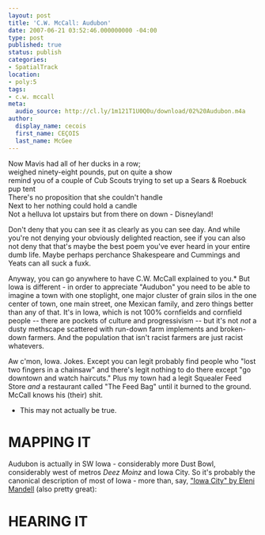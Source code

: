 ```yaml
---
layout: post
title: 'C.W. McCall: Audubon'
date: 2007-06-21 03:52:46.000000000 -04:00
type: post
published: true
status: publish
categories:
- SpatialTrack
location:
- poly:5
tags:
- c.w. mccall
meta:
  audio_source: http://cl.ly/1m121T1U0Q0u/download/02%20Audubon.m4a
author:
  display_name: cecois
  first_name: CEÇOIS
  last_name: McGee
---
```

<div class="lyrics">
 Now Mavis had all of her ducks in a row;<br/>
 weighed ninety-eight pounds, put on quite a show<br/>
 remind you of a couple of Cub Scouts trying to set up a Sears &amp; Roebuck pup tent<br/>
 There's no proposition that she couldn't handle<br/>
 Next to her nothing could hold a candle</br>
 Not a helluva lot upstairs but from there on down - Disneyland!
 </div>

Don't deny that you can see it as clearly as you can see day. And while you're not denying your obviously delighted reaction, see if you can also not deny that that's maybe the best poem you've ever heard in your entire dumb life. Maybe perhaps perchance Shakespeare and Cummings and Yeats can all suck a fuxk.

Anyway, you can go anywhere to have C.W. McCall explained to you.* But Iowa is different - in order to appreciate "Audubon" you need to be able to imagine a town with one stoplight, one major cluster of grain silos in the one center of town, one main street, one Mexican family, and zero things better than any of that. It's in Iowa, which is not 100% cornfields and cornfield people -- there are pockets of culture and progressivism -- but it's not <em>not</em> a dusty methscape scattered with run-down farm implements and broken-down farmers. And the population that isn't racist farmers are just racist whatevers.

Aw c'mon, Iowa. Jokes. Except you can legit probably find people who "lost two fingers in a chainsaw" and there's legit nothing to do there except "go downtown and watch haircuts." Plus my town had a legit Squealer Feed Store *and* a restaurant called "The Feed Bag" until it burned to the ground. McCall knows his (their) shit.

* This may not actually be true.

# MAPPING IT
Audubon is actually in SW Iowa - considerably more Dust Bowl, considerably west of metros *Deez Moinz* and Iowa City. So it's probably the canonical description of most of Iowa - more than, say, ["Iowa City" by Eleni Mandell](https://open.spotify.com/track/1SP4XaLqGGcApP62I6fGIi) (also pretty great):

# HEARING IT
<!-- <iframe src="https://embed.spotify.com/?uri=spotify%3Atrack%3A6sBdzWRGfQBoBwnoSbcIPn" width="400" height="180" frameborder="0" allowtransparency="true"></iframe> -->